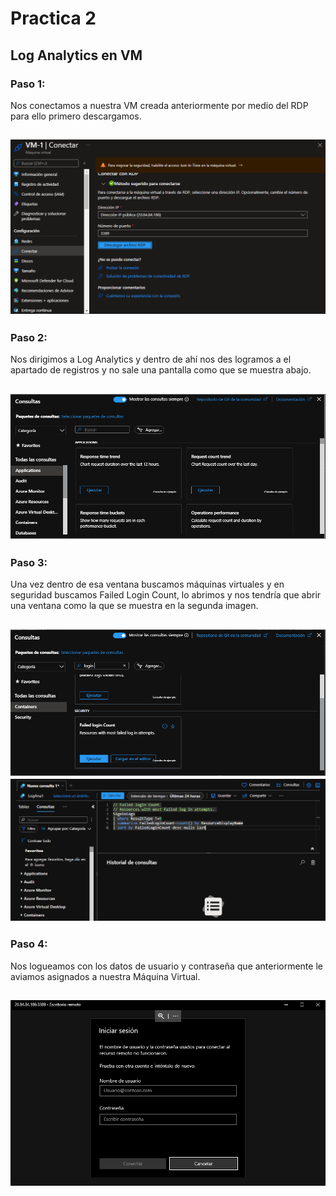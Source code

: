 # Practica 2
## Log Analytics en VM
### Paso 1:
Nos conectamos a nuestra VM creada anteriormente por medio del RDP para ello primero descargamos.

![Imagen 1](https://github.com/aldodanielle/Prac2_LogAnalytics/blob/main/Imgenes/P1.png)
---------------------------------------------------------------------------------------
### Paso 2:
Nos dirigimos a Log Analytics y dentro de ahí nos des logramos a el apartado de registros y no sale una pantalla como que se muestra abajo.

![Imagen 2](https://github.com/aldodanielle/Prac2_LogAnalytics/blob/main/Imgenes/P2.png)
---------------------------------------------------------------------------------------
### Paso 3:
Una vez dentro de esa ventana buscamos máquinas virtuales y en seguridad buscamos Failed Login Count, lo abrimos y nos tendría que abrir una ventana como la que se muestra en la segunda imagen.

![Imagen 3](https://github.com/aldodanielle/Prac2_LogAnalytics/blob/main/Imgenes/P3.png)
![Imagen 3.1](https://github.com/aldodanielle/Prac2_LogAnalytics/blob/main/Imgenes/P4.png)
---------------------------------------------------------------------------------------
### Paso 4:
Nos logueamos con los datos de usuario y contraseña que anteriormente le aviamos asignados a nuestra Máquina Virtual.

![Imagen 4](https://github.com/aldodanielle/Prac2_LogAnalytics/blob/main/Imgenes/P5.png)
---------------------------------------------------------------------------------------
